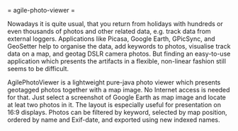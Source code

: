 = agile-photo-viewer =

Nowadays it is quite usual, that you return from holidays with hundreds or even thousands of photos and other related data, e.g. track data from external loggers. Applications like Picasa, Google Earth, GPicSync, and GeoSetter help to organise the data, add keywords to photos, visualise track data on a map, and geotag DSLR camera photos. But finding an easy-to-use application which presents the artifacts in a flexible, non-linear fashion still seems to be difficult.

AgilePhotoViewer is a lightweight pure-java photo viewer which presents geotagged photos together with a map image. No Internet access is needed for that. Just select a screenshot of Google Earth as map image and locate at leat two photos in it. The layout is especially useful for presentation on 16:9 displays. Photos can be filtered by keyword, selected by map position, ordered by name and Exif-date, and exported using new indexed names.  